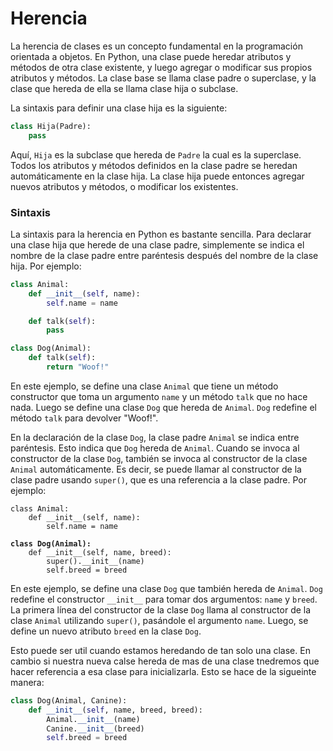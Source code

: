 # Herencia

La herencia de clases es un concepto fundamental en la programación orientada a objetos. En Python, una clase puede heredar atributos y métodos de otra clase existente, y luego agregar o modificar sus propios atributos y métodos. La clase base se llama clase padre o superclase, y la clase que hereda de ella se llama clase hija o subclase.

La sintaxis para definir una clase hija es la siguiente:

```python
class Hija(Padre):
    pass
```

Aquí, `Hija` es la subclase que hereda de `Padre` la cual es la superclase. Todos los atributos y métodos definidos en la clase padre se heredan automáticamente en la clase hija. La clase hija puede entonces agregar nuevos atributos y métodos, o modificar los existentes.

### Sintaxis

La sintaxis para la herencia en Python es bastante sencilla. Para declarar una clase hija que herede de una clase padre, simplemente se indica el nombre de la clase padre entre paréntesis después del nombre de la clase hija. Por ejemplo:

```python
class Animal:
    def __init__(self, name):
        self.name = name

    def talk(self):
        pass

class Dog(Animal):
    def talk(self):
        return "Woof!"
```

En este ejemplo, se define una clase `Animal` que tiene un método constructor que toma un argumento `name` y un método `talk` que no hace nada. Luego se define una clase `Dog` que hereda de `Animal`. `Dog` redefine el método `talk` para devolver "Woof!".

En la declaración de la clase `Dog`, la clase padre `Animal` se indica entre paréntesis. Esto indica que `Dog` hereda de `Animal`. Cuando se invoca al constructor de la clase `Dog`, también se invoca al constructor de la clase `Animal` automáticamente. Es decir, se puede llamar al constructor de la clase padre usando `super()`, que es una referencia a la clase padre. Por ejemplo:

<pre class="language-python"><code class="lang-python">class Animal:
    def __init__(self, name):
        self.name = name

<strong>class Dog(Animal):
</strong>    def __init__(self, name, breed):
        super().__init__(name)
        self.breed = breed
</code></pre>

En este ejemplo, se define una clase `Dog` que también hereda de `Animal`. `Dog` redefine el constructor `__init__` para tomar dos argumentos: `name` y `breed`. La primera línea del constructor de la clase `Dog` llama al constructor de la clase `Animal` utilizando `super()`, pasándole el argumento `name`. Luego, se define un nuevo atributo `breed` en la clase `Dog`.

Esto puede ser util cuando estamos heredando de tan solo una clase. En cambio si nuestra nueva calse hereda de mas de una clase tnedremos que hacer referencia a esa clase para inicializarla. Esto se hace de la sigueinte manera:

```python
class Dog(Animal, Canine):
    def __init__(self, name, breed, breed):
        Animal.__init__(name)
        Canine.__init__(breed)
        self.breed = breed
```
